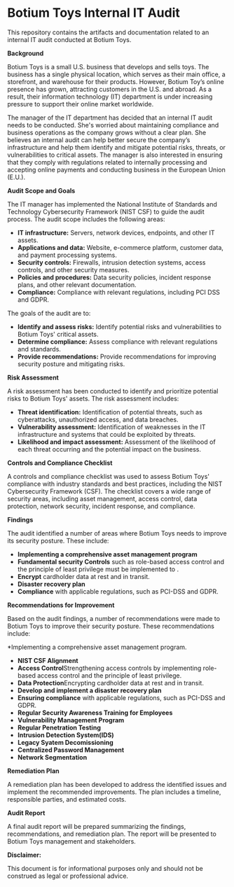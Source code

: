 # Botium Toys Internal IT Audit

This repository contains the artifacts and documentation related to an internal IT audit conducted at Botium Toys.

**Background**

Botium Toys is a small U.S. business that develops and sells toys. The business has a single physical location, which serves as their main office, a storefront, and warehouse for their products. However, Botium Toy’s online presence has grown, attracting customers in the U.S. and abroad. As a result, their information technology (IT) department is under increasing pressure to support their online market worldwide.

The manager of the IT department has decided that an internal IT audit needs to be conducted. She's worried about maintaining compliance and business operations as the company grows without a clear plan. She believes an internal audit can help better secure the company’s infrastructure and help them identify and mitigate potential risks, threats, or vulnerabilities to critical assets. The manager is also interested in ensuring that they comply with regulations related to internally processing and accepting online payments and conducting business in the European Union (E.U.).

**Audit Scope and Goals**

The IT manager has implemented the National Institute of Standards and Technology Cybersecurity Framework (NIST CSF) to guide the audit process. The audit scope includes the following areas:

* **IT infrastructure:** Servers, network devices, endpoints, and other IT assets.
* **Applications and data:** Website, e-commerce platform, customer data, and payment processing systems.
* **Security controls:** Firewalls, intrusion detection systems, access controls, and other security measures.
* **Policies and procedures:** Data security policies, incident response plans, and other relevant documentation.
* **Compliance:** Compliance with relevant regulations, including PCI DSS and GDPR.

The goals of the audit are to:

* **Identify and assess risks:** Identify potential risks and vulnerabilities to Botium Toys' critical assets.
* **Determine compliance:** Assess compliance with relevant regulations and standards.
* **Provide recommendations:** Provide recommendations for improving security posture and mitigating risks.

**Risk Assessment**

A risk assessment has been conducted to identify and prioritize potential risks to Botium Toys' assets. The risk assessment includes:

* **Threat identification:** Identification of potential threats, such as cyberattacks, unauthorized access, and data breaches.
* **Vulnerability assessment:** Identification of weaknesses in the IT infrastructure and systems that could be exploited by threats.
* **Likelihood and impact assessment:** Assessment of the likelihood of each threat occurring and the potential impact on the business.

**Controls and Compliance Checklist**

A controls and compliance checklist was used to assess Botium Toys' compliance with industry standards and best practices, including the NIST Cybersecurity Framework (CSF). The checklist covers a wide range of security areas, including asset management, access control, data protection, network security, incident response, and compliance.

**Findings**

The audit identified a number of areas where Botium Toys needs to improve its security posture. These include:

* **Implementing a comprehensive asset management program**
* **Fundamental security Controls** such as role-based access control and the principle of least privilege must be implemented to .
* **Encrypt** cardholder data at rest and in transit.
* **Disaster recovery plan**
* **Compliance** with applicable regulations, such as PCI-DSS and GDPR.

**Recommendations for Improvement**

Based on the audit findings, a number of recommendations were made to Botium Toys to improve their security posture. These recommendations include:

*Implementing a comprehensive asset management program.
* **NIST CSF Alignment**
* **Access Control**Strengthening access controls by implementing role-based access control and the principle of least privilege.
* **Data Protection**Encrypting cardholder data at rest and in transit.
* **Develop and implement a disaster recovery plan**
* **Ensuring compliance** with applicable regulations, such as PCI-DSS and GDPR.
* **Regular Security Awareness Training for Employees**
* **Vulnerability Management Program**
* **Regular Penetration Testing**
* **Intrusion Detection System(IDS)**
* **Legacy Syatem Decomissioning**
* **Centralized Password Management**
* **Network Segmentation**

**Remediation Plan**

A remediation plan has been developed to address the identified issues and implement the recommended improvements. The plan includes a timeline, responsible parties, and estimated costs.

**Audit Report**

A final audit report will be prepared summarizing the findings, recommendations, and remediation plan. The report will be presented to Botium Toys management and stakeholders.

**Disclaimer:**

This document is for informational purposes only and should not be construed as legal or professional advice.







